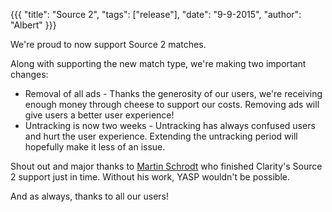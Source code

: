 {{{
  "title": "Source 2",
  "tags": ["release"],
  "date": "9-9-2015",
  "author": "Albert"
}}}

We're proud to now support Source 2 matches.

<!--more-->

Along with supporting the new match type, we're making two important changes:

* Removal of all ads - Thanks the generosity of our users, we're receiving enough money through cheese to support our costs. Removing ads will give users a better user experience!
* Untracking is now two weeks - Untracking has always confused users and hurt the user experience. Extending the untracking period will hopefully make it less of an issue.

Shout out and major thanks to [Martin Schrodt](https://github.com/spheenik) who finished Clarity's Source 2 support just in time. Without his work, YASP wouldn't be possible.

And as always, thanks to all our users!